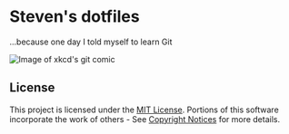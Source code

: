 # Steven's dotfiles

…because one day I told myself to learn Git

![Image of xkcd's git comic](http://imgs.xkcd.com/comics/git.png)

## License

This project is licensed under the [MIT License](LICENSE.md). Portions of this software incorporate the work of others - See [Copyright Notices](/docs/copyright-notices.md) for more details.
